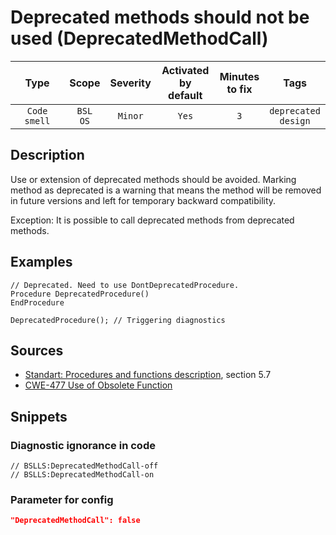 # Deprecated methods should not be used (DeprecatedMethodCall)

 Type | Scope | Severity | Activated<br>by default | Minutes<br>to fix | Tags 
 :-: | :-: | :-: | :-: | :-: | :-: 
 `Code smell` | `BSL`<br>`OS` | `Minor` | `Yes` | `3` | `deprecated`<br>`design` 

<!-- Блоки выше заполняются автоматически, не трогать -->
## Description

Use or extension of deprecated methods should be avoided. Marking method as deprecated is a warning that means the method will be removed in future versions and left for temporary backward compatibility.

Exception: It is possible to call deprecated methods from deprecated methods.

## Examples

<!-- В данном разделе приводятся примеры, на которые диагностика срабатывает, а также можно привести пример, как можно исправить ситуацию -->

```bsl
// Deprecated. Need to use DontDeprecatedProcedure.
Procedure DeprecatedProcedure()
EndProcedure

DeprecatedProcedure(); // Triggering diagnostics
```

## Sources

- [Standart: Procedures and functions description](https://its.1c.ru/db/v8std/content/453/hdoc), section 5.7
- [CWE-477 Use of Obsolete Function](http://cwe.mitre.org/data/definitions/477.html)

## Snippets

<!-- Блоки ниже заполняются автоматически, не трогать -->
### Diagnostic ignorance in code

```bsl
// BSLLS:DeprecatedMethodCall-off
// BSLLS:DeprecatedMethodCall-on
```

### Parameter for config

```json
"DeprecatedMethodCall": false
```
